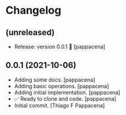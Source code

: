 Changelog
=========


(unreleased)
------------
- Release: version 0.0.1 🚀 [pappacena]


0.0.1 (2021-10-06)
------------------
- Adding some docs. [pappacena]
- Adding basic operations. [pappacena]
- Adding initial implementation. [pappacena]
- ✅ Ready to clone and code. [pappacena]
- Initial commit. [Thiago F Pappacena]


